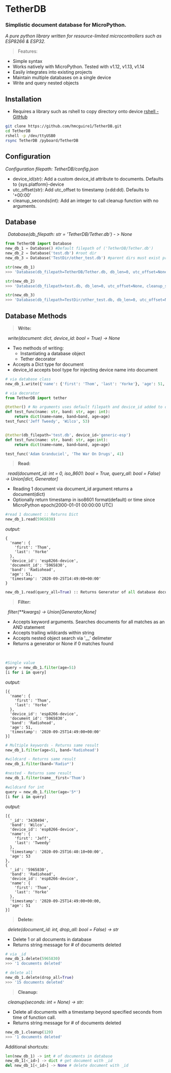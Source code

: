 # TetherDB
### Simplistic document database for MicroPython.
*A pure python library written for resource-limited microcontrollers such as ESP8266 & ESP32.*
<br>

> Features:
- Simple syntax
- Works natively with MicroPython. Tested with v1.12, v1.13, v1.14
- Easily integrates into existing projects
- Maintain multiple databases on a single device
- Write and query nested objects

Installation
---
- Requires a library such as rshell to copy directory onto device
[rshell - GitHub](https://github.com/dhylands/rshell)

```sh
git clone https://github.com/hmcguire1/TetherDB.git
cd TetherDB
rshell -p /dev/ttyUSB0
rsync TetherDB /pyboard/TetherDB
```
Configuration
---
*Configuration filepath: TetherDB/config.json*
- device_id(str): Add a custom device_id attribute to documents. Defaults to {sys.platform}-device
- utc_offset(str): Add utc_offset to timestamp (&#177;dd:dd). Defaults to '+00:00'
- cleanup_seconds(int): Add an integer to call cleanup function with no arguments.

Database
---

&nbsp;&nbsp;*Database(db_filepath: str = 'TetherDB/Tether.db') - > None*

```python
from TetherDB import Database
new_db_1 = Database() #Default filepath of ('TetherDB/Tether.db')
new_db_2 = Database('test.db') #root dir
new_db_3 = Database('TestDir/other_test.db') #parent dirs must exist prior to database file creation

str(new_db_1)
>>> 'Database(db_filepath=TetherDB/Tether.db, db_len=0, utc_offset=None, cleanup_seconds=None)'

str(new_db_2)
>>> 'Database(db_filepath=test.db, db_len=0, utc_offset=None, cleanup_seconds=None)'

str(new_db_3)
>>> 'Database(db_filepath=TestDir/other_test.db, db_len=0, utc_offset=None, cleanup_seconds=None)'
```

Database Methods
---

> **Write:**

&nbsp;&nbsp;*write(document: dict, device_id: bool = True) → None*

- Two methods of writing:
    - Instantiating a database object
    - Tether decorator
- Accepts a Dict type for document
- device_id accepts bool type for injecting device name into document

```python
# via database class
new_db_1.write({'name': {'first': 'Thom', 'last': 'Yorke'}, 'age': 51, 'band': 'Radiohead'})

# via decorator
from TetherDB import tether

@tether() # No arguments uses default filepath and device_id added to documents
def test_func(name: str, band: str, age: int):
    return dict(name=name, band=band, age=age)
test_func('Jeff Tweedy', 'Wilco', 53)


@tether(db_filepath='test.db', device_id='generic-esp')
def test_func(name: str, band: str, age:int):
    return dict(name=name, band=band, age=age)

test_func('Adam Granduciel', 'The War On Drugs', 41)
```

> **Read:**

&nbsp;&nbsp;*read(document_id: int = 0, iso_8601: bool = True, query_all: bool = False) → Union[dict, Generator]*

- Reading 1 document via document_id argument returns a document(dict)
- Optionally return timestamp in iso8601 format(default) or time since MicroPython epoch(2000-01-01 00:00:00 UTC)

```python
#read 1 document :: Returns Dict
new_db_1.read(5965830)
```
*output:*
```
{
  'name': {
    'first': 'Thom',
    'last': 'Yorke'
  },
  'device_id': 'esp8266-device',
  'document_id': '5965830',
  'band': 'Radiohead',
  'age': 51,
  'timestamp': '2020-09-25T14:49:00+00:00'
}
```
```python
new_db_1.read(query_all=True) :: Returns Generator of all database documents
```

> **Filter:**

&nbsp;&nbsp;*filter(\*\*kwargs) → Union[Generator,None]*

- Accepts keyword arguments. Searches documents for all matches as an AND statement
- Accepts trailing wildcards within string
- Accepts nested object search via '__' delimeter
- Returns a generator or None if 0 matches found
<br>

```python
#Single value
query = new_db_1.filter(age=51)
[i for i in query]
```
*output:*
```
[{
  'name': {
    'first': 'Thom',
    'last': 'Yorke'
  },
  'device_id': 'esp8266-device',
  'document_id': '5965830',
  'band': 'Radiohead',
  'age': 51,
  'timestamp': '2020-09-25T14:49:00+00:00'
}]
```
```python
# Multiple keywords - Returns same result
new_db_1.filter(age=51, band='Radiohead')

#wildcard - Returns same result
new_db_1.filter(band='Radio*')

#nested - Returns same result
new_db_1.filter(name__first='Thom')

#wildcard for int
query = new_db_1.filter(age='5*')
[i for i in query]
```
*output:*
```
[{
  '_id': '3430494',
  'band': 'Wilco',
  'device_id': 'esp8266-device',
  'name': {
    'first': 'Jeff',
    'last': 'Tweedy'
  },
  'timestamp': '2020-09-25T16:40:10+00:00',
  'age': 53
},
{
  '_id': '5965830',
  'band': 'Radiohead',
  'device_id': 'esp8266-device',
  'name': {
    'first': 'Thom',
    'last': 'Yorke'
  },
  'timestamp': '2020-09-25T14:49:00+00:00,
  'age': 51
}]
```

> **Delete:**

&nbsp;&nbsp;*delete(document_id: int, drop_all: bool = False) → str*

- Delete 1 or all documents in database
- Returns string message for # of documents deleted

```python
# via _id
new_db_1.delete(5965830)
>>> '1 documents deleted'

# delete all
new_db_1.delete(drop_all=True)
>>> '15 documents deleted'
```

> **Cleanup:**

&nbsp;&nbsp;*cleanup(seconds: int = None) -> str:*

- Delete all documents with a timestamp beyond specified seconds from time of function call.
- Returns string message for # of documents deleted
```python
new_db_1.cleanup(120)
>>> '1 documents deleted'
```

Additional shortcuts:
```python
len(new_db_1) -> int # of documents in database
new_db_1[<_id>] -> dict # get document with _id
del new_db_1[<_id>] -> None # delete document with _id
```
